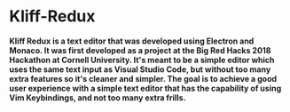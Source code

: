 # Kliff-Redux
**Kliff Redux is a text editor that was developed using Electron and Monaco. It was first developed as a project at the Big Red Hacks 2018 Hackathon at Cornell University. It's meant to be a simple editor which uses the same text input as Visual Studio Code, but without too many extra features so it's cleaner and simpler. The goal is to achieve a good user experience with a simple text editor that has the capability of using Vim Keybindings, and not too many extra frills.**